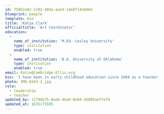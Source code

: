 ```yaml
---
id: 75862a02-1182-48da-aeed-14e0714e846d
blueprint: people
template: bio
title: 'Katie Clark'
officialtitle: 'Art Coordinator'
education:
  -
    name_of_institution: 'M.Ed. Lesley University'
    type: institution
    enabled: true
  -
    name_of_institution: 'B.A. University of Oklahoma'
    type: institution
    enabled: true
email: Katie@Cambridge-Ellis.org
bio: 'I have been in early childhood education since 1984 as a teacher, director, and literacy-based creative movement specialist. Since 2009, I have been the Arts Educator at Cambridge-Ellis School. I am integrating all of my experiences to design, teach, and oversee a creative and enriching arts program for children ages two to five years. My work is well suited to my lifestyle as I enjoy visiting museums, listening to music, attending dance performances, and browsing children’s books at stores and libraries.'
photo: IMG-8342-2.jpg
role:
  - leadership
  - teacher
updated_by: 1179db75-8eeb-4bad-8e60-d5005aef7ef8
updated_at: 1635175595
---
```

